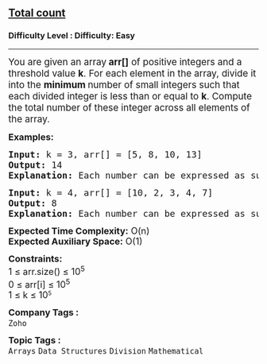 <h2><a href="https://www.geeksforgeeks.org/problems/total-count2415/1">Total count</a></h2><h3>Difficulty Level : Difficulty: Easy</h3><hr><div class="problems_problem_content__Xm_eO"><p><span style="font-size: 14pt;">You are given an array<strong> arr[]</strong> of positive integers and a threshold value <strong>k</strong>. For each element in the array, divide it into the <strong>minimum </strong>number of small integers such that each divided integer is less than or equal to <strong>k</strong>. Compute the total number of these integer across all elements of the array.</span></p>
<p><span style="font-size: 18px;"><strong>Examples:</strong></span></p>
<pre><span style="font-size: 18px;"><strong>Input: </strong>k = 3, arr[] = [5, 8, 10, 13]
<strong>Output:</strong> 14
<strong>Explanation:</strong> Each number can be expressed as sum of different numbers less than or equal to k as 5 (3 + 2), 8 (3 + 3 + 2), 10 (3 + 3 + 3 + 1), 13 (3 + 3 + 3 + 3 + 1). So, the sum of count of each element is (2+3+4+5)=14.
</span></pre>
<pre><span style="font-size: 18px;"><strong>Input: </strong>k = 4, arr[] = [10, 2, 3, 4, 7]
<strong>Output:</strong> 8
<strong>Explanation:</strong> Each number can be expressed as sum of different numbers less than or equal to k as 10 (4 + 4 + 2), 2 (2), 3 (3), 4 (4) and 7 (4 + 3).So, the sum of count of each element is (3 + 1 + 1 + 1 + 2) = 8.
</span></pre>
<p><span style="font-size: 18px;"><strong>Expected Time Complexity:</strong> O(n)<br><strong>Expected Auxiliary Space:</strong>&nbsp;O(1)</span></p>
<p><span style="font-size: 18px;"><strong>Constraints:</strong><br>1 ≤ arr.size() ≤ 10<sup>5</sup><br>0 ≤ arr[i] ≤ 10<sup>5</sup><br>1 ≤ k ≤&nbsp;</span><span style="font-size: 18px;">10</span><sup>5</sup></p></div><p><span style=font-size:18px><strong>Company Tags : </strong><br><code>Zoho</code>&nbsp;<br><p><span style=font-size:18px><strong>Topic Tags : </strong><br><code>Arrays</code>&nbsp;<code>Data Structures</code>&nbsp;<code>Division</code>&nbsp;<code>Mathematical</code>&nbsp;
